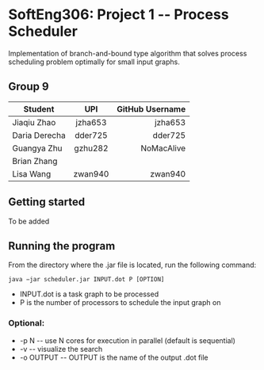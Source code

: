 # SoftEng306: Project 1 -- Process Scheduler
Implementation of branch-and-bound type algorithm that solves process scheduling problem optimally for small input graphs.
## Group 9

| Student        | UPI           | GitHub Username  |
| ---------------|:-------------:| ----------------:|
| Jiaqiu Zhao    | jzha653       |   jzha653        |
| Daria Derecha  | dder725       |   dder725        |
| Guangya Zhu    | gzhu282       |   NoMacAlive     |
| Brian Zhang    |               |                  |
| Lisa Wang      |zwan940        |  zwan940         |

## Getting started
To be added

## Running the program
From the directory where the .jar file is located, run the following command:
```
java −jar scheduler.jar INPUT.dot P [OPTION]
```
* INPUT.dot is a task graph to be processed 
* P is the number of processors to schedule the input graph on

### Optional:
* -p N  -- use N cores for execution in parallel (default is sequential)
* -v    -- visualize the search
* -o OUTPUT -- OUTPUT is the name of the output .dot file
